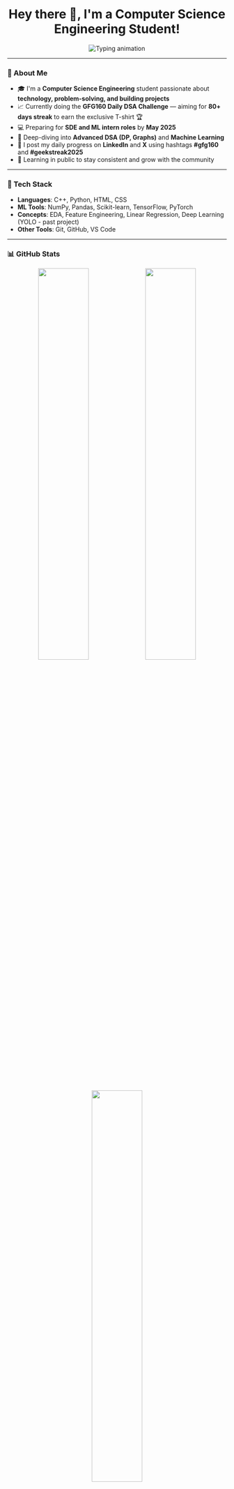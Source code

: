<h1 align="center">Hey there 👋, I'm a Computer Science Engineering Student!</h1>

<p align="center">
  <img src="https://readme-typing-svg.herokuapp.com?font=Fira+Code&size=24&pause=1000&color=0AB6F9&center=true&vCenter=true&width=600&lines=Engineering+Student+(CSE);SDE+%2B+ML+Intern+Preparation;Loves+DSA%2C+Math+%26+New+Tech;GfG160+%23geekstreak2025+Participant" alt="Typing animation" />
</p>

---

### 🚀 About Me

- 🎓 I'm a **Computer Science Engineering** student passionate about **technology, problem-solving, and building projects**
- 📈 Currently doing the **GFG160 Daily DSA Challenge** — aiming for **80+ days streak** to earn the exclusive T-shirt 🏆  
- 💻 Preparing for **SDE and ML intern roles** by **May 2025**
- 🧠 Deep-diving into **Advanced DSA (DP, Graphs)** and **Machine Learning**  
- 📝 I post my daily progress on **LinkedIn** and **X** using hashtags **#gfg160** and **#geekstreak2025**
- 🔄 Learning in public to stay consistent and grow with the community

---

### 🔧 Tech Stack

- **Languages**: C++, Python, HTML, CSS  
- **ML Tools**: NumPy, Pandas, Scikit-learn, TensorFlow, PyTorch  
- **Concepts**: EDA, Feature Engineering, Linear Regression, Deep Learning (YOLO - past project)  
- **Other Tools**: Git, GitHub, VS Code

---

### 📊 GitHub Stats

<p align="center">
  <img src="https://github-readme-stats.vercel.app/api?username=your-username&show_icons=true&theme=tokyonight&count_private=true" width="48%" />
  <img src="https://streak-stats.demolab.com/?user=your-username&theme=tokyonight" width="48%" />
</p>

<p align="center">
  <img src="https://github-readme-stats.vercel.app/api/top-langs/?username=your-username&layout=compact&theme=tokyonight" width="48%" />
</p>

---

### 📚 Current Focus

- ✅ **SDE Interview Prep** (Advanced DSA, OS, DBMS, CN)
- ✅ **ML Project Development** (End-to-end projects with TensorFlow/Sklearn)
- ✅ **GitHub Profile Optimization** (Daily contributions, featured pinned repos)
- ✅ **GATE + SDE + ML Consolidated Plan** to reach top 1%

---

### 🔗 Connect With Me

<p align="center">
  <a href="mailto:your.email@example.com"><img src="https://img.shields.io/badge/Email-D14836?style=flat&logo=gmail&logoColor=white"/></a>
  <a href="https://www.linkedin.com/in/your-linkedin"><img src="https://img.shields.io/badge/LinkedIn-0077B5?style=flat&logo=linkedin&logoColor=white"/></a>
  <a href="https://x.com/your-twitter"><img src="https://img.shields.io/badge/Twitter-1DA1F2?style=flat&logo=twitter&logoColor=white"/></a>
</p>

---

### 💡 Fun Fact

> I once did a traffic management project using YOLO but didn't fully understand it back then — now I'm mastering the math and ML behind it! 😄

---

### 🔥 Motto

> _"From Above Average to Top 1% — with Discipline, Projects, and Purpose!"_ 🚀

---

### 📎 Inspired By

- [Awesome GitHub README Templates](https://github.com/abhisheknaiidu/awesome-github-profile-readme)
- [GFG Daily Challenges](https://practice.geeksforgeeks.org/)
